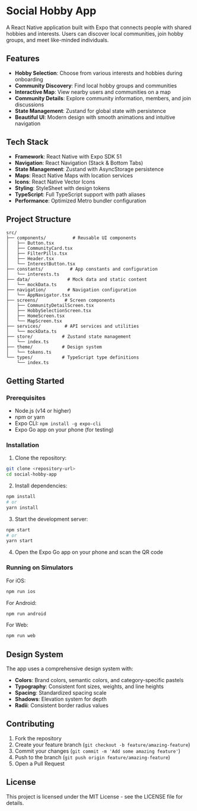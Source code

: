 # Social Hobby App

A React Native application built with Expo that connects people with shared hobbies and interests. Users can discover local communities, join hobby groups, and meet like-minded individuals.

## Features

- **Hobby Selection**: Choose from various interests and hobbies during onboarding
- **Community Discovery**: Find local hobby groups and communities
- **Interactive Map**: View nearby users and communities on a map
- **Community Details**: Explore community information, members, and join discussions
- **State Management**: Zustand for global state with persistence
- **Beautiful UI**: Modern design with smooth animations and intuitive navigation

## Tech Stack

- **Framework**: React Native with Expo SDK 51
- **Navigation**: React Navigation (Stack & Bottom Tabs)
- **State Management**: Zustand with AsyncStorage persistence
- **Maps**: React Native Maps with location services
- **Icons**: React Native Vector Icons
- **Styling**: StyleSheet with design tokens
- **TypeScript**: Full TypeScript support with path aliases
- **Performance**: Optimized Metro bundler configuration

## Project Structure

```
src/
├── components/          # Reusable UI components
│   ├── Button.tsx
│   ├── CommunityCard.tsx
│   ├── FilterPills.tsx
│   ├── Header.tsx
│   └── InterestButton.tsx
├── constants/          # App constants and configuration
│   └── interests.ts
├── data/              # Mock data and static content
│   └── mockData.ts
├── navigation/        # Navigation configuration
│   └── AppNavigator.tsx
├── screens/          # Screen components
│   ├── CommunityDetailScreen.tsx
│   ├── HobbySelectionScreen.tsx
│   ├── HomeScreen.tsx
│   └── MapScreen.tsx
├── services/         # API services and utilities
│   └── mockData.ts
├── store/           # Zustand state management
│   └── index.ts
├── theme/           # Design system
│   └── tokens.ts
└── types/           # TypeScript type definitions
    └── index.ts
```

## Getting Started

### Prerequisites

- Node.js (v14 or higher)
- npm or yarn
- Expo CLI: `npm install -g expo-cli`
- Expo Go app on your phone (for testing)

### Installation

1. Clone the repository:
```bash
git clone <repository-url>
cd social-hobby-app
```

2. Install dependencies:
```bash
npm install
# or
yarn install
```

3. Start the development server:
```bash
npm start
# or
yarn start
```

4. Open the Expo Go app on your phone and scan the QR code

### Running on Simulators

For iOS:
```bash
npm run ios
```

For Android:
```bash
npm run android
```

For Web:
```bash
npm run web
```

## Design System

The app uses a comprehensive design system with:

- **Colors**: Brand colors, semantic colors, and category-specific pastels
- **Typography**: Consistent font sizes, weights, and line heights
- **Spacing**: Standardized spacing scale
- **Shadows**: Elevation system for depth
- **Radii**: Consistent border radius values

## Contributing

1. Fork the repository
2. Create your feature branch (`git checkout -b feature/amazing-feature`)
3. Commit your changes (`git commit -m 'Add some amazing feature'`)
4. Push to the branch (`git push origin feature/amazing-feature`)
5. Open a Pull Request

## License

This project is licensed under the MIT License - see the LICENSE file for details.